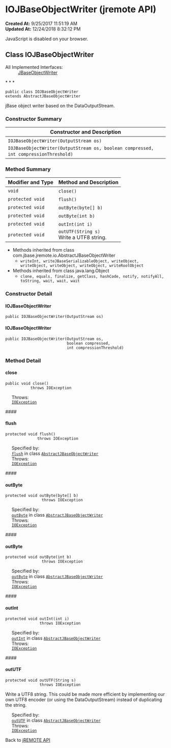 # IOJBaseObjectWriter (jremote API)

**Created At:** 9/25/2017 11:51:19 AM  
**Updated At:** 12/24/2018 8:32:12 PM  

<script type="text/javascript"><!--
    try {
        if (location.href.indexOf('is-external=true') == -1) {
            parent.document.title="IOJBaseObjectWriter (jremote   API)";
        }
    }
    catch(err) {
    }
//-->
var methods = {"i0":10,"i1":10,"i2":10,"i3":10,"i4":10,"i5":10};
var tabs = {65535:["t0","All Methods"],2:["t2","Instance Methods"],8:["t4","Concrete Methods"]};
var altColor = "altColor";
var rowColor = "rowColor";
var tableTab = "tableTab";
var activeTableTab = "activeTableTab";</script><noscript><div>JavaScript is disabled on your browser.</div></noscript><!-- ========= START OF TOP NAVBAR ======= -->
<!--   -->

## Class IOJBaseObjectWriter

<dl><dt>All Implemented Interfaces:</dt><dd><a href="/39250-io/com_jbase_jremote_io_jbaseobjectwriter" title="interface in com.jbase.jremote.io">JBaseObjectWriter</a></dd></dl>
* * *


```
public class IOJBaseObjectWriter
extends AbstractJBaseObjectWriter
```

jBase object writer based on the DataOutputStream.

<!--   -->

### Constructor Summary


| Constructor and Description<br> |
| --- |
| `IOJBaseObjectWriter(OutputStream os)` <br> |
| `IOJBaseObjectWriter(OutputStream os, boolean compressed, int compressionThreshold)` <br> |




<!--   -->

### Method Summary


| Modifier and Type<br> | Method and Description<br> |
| --- | --- |
| `void`<br> | `close()` <br> |
| `protected void`<br> | `flush()` <br> |
| `protected void`<br> | `outByte(byte[] b)` <br> |
| `protected void`<br> | `outByte(int b)` <br> |
| `protected void`<br> | `outInt(int i)` <br> |
| `protected void`<br> | `outUTF(String s)`<br>Write a UTF8 string.<br> |


- <!--   -->Methods inherited from class com.jbase.jremote.io.AbstractJBaseObjectWriter
    - `writeInt, writeJBaseSerializableObject, writeObject, writeObject, writeObject, writeObject, writeRootObject`
- <!--   -->Methods inherited from class java.lang.Object
    - `clone, equals, finalize, getClass, hashCode, notify, notifyAll, toString, wait, wait, wait`

<!--   -->

### Constructor Detail
<!--   -->
#### IOJBaseObjectWriter

```
public IOJBaseObjectWriter(OutputStream os)
```
<!--   -->
#### 


#### IOJBaseObjectWriter

```
public IOJBaseObjectWriter(OutputStream os,
                           boolean compressed,
                           int compressionThreshold)
```
<!-- ============ METHOD DETAIL ========== -->
<!--   -->

### 


### Method Detail
<!--   -->
#### close

```
public void close()
           throws IOException
```
<dl><dt style="margin-left: 20px;"><span class="throwsLabel">Throws:</span></dt><dd style="margin-left: 20px;"><code><a href="http://java.sun.com/j2se/1.5.0/docs/api/java/io/IOException.html?is-external=true" title="class or interface in java.io">IOException</a></code></dd></dl><!--   -->
#### 


#### flush

```
protected void flush()
              throws IOException
```
<dl><dt style="margin-left: 20px;"><span class="overrideSpecifyLabel">Specified by:</span></dt><dd style="margin-left: 20px;"><code><a href="/39250-io/com_jbase_jremote_io_abstractjbaseobjectwriter#flush--">flush</a></code> in class <code><a href="/39250-io/com_jbase_jremote_io_abstractjbaseobjectwriter" title="class in com.jbase.jremote.io">AbstractJBaseObjectWriter</a></code></dd><dt style="margin-left: 20px;"><span class="throwsLabel">Throws:</span></dt><dd style="margin-left: 20px;"><code><a href="http://java.sun.com/j2se/1.5.0/docs/api/java/io/IOException.html?is-external=true" title="class or interface in java.io">IOException</a></code></dd></dl><!--   -->
#### 


#### outByte

```
protected void outByte(byte[] b)
                throws IOException
```
<dl><dt style="margin-left: 20px;"><span class="overrideSpecifyLabel">Specified by:</span></dt><dd style="margin-left: 20px;"><code><a href="/39250-io/com_jbase_jremote_io_abstractjbaseobjectwriter#outByte-byte%3AA-">outByte</a></code> in class <code><a href="/39250-io/com_jbase_jremote_io_abstractjbaseobjectwriter" title="class in com.jbase.jremote.io">AbstractJBaseObjectWriter</a></code></dd><dt style="margin-left: 20px;"><span class="throwsLabel">Throws:</span></dt><dd style="margin-left: 20px;"><code><a href="http://java.sun.com/j2se/1.5.0/docs/api/java/io/IOException.html?is-external=true" title="class or interface in java.io">IOException</a></code></dd></dl><!--   -->
#### 


#### outByte

```
protected void outByte(int b)
                throws IOException
```
<dl><dt style="margin-left: 20px;"><span class="overrideSpecifyLabel">Specified by:</span></dt><dd style="margin-left: 20px;"><code><a href="/39250-io/com_jbase_jremote_io_abstractjbaseobjectwriter#outByte-int-">outByte</a></code> in class <code><a href="/39250-io/com_jbase_jremote_io_abstractjbaseobjectwriter" title="class in com.jbase.jremote.io">AbstractJBaseObjectWriter</a></code></dd><dt style="margin-left: 20px;"><span class="throwsLabel">Throws:</span></dt><dd style="margin-left: 20px;"><code><a href="http://java.sun.com/j2se/1.5.0/docs/api/java/io/IOException.html?is-external=true" title="class or interface in java.io">IOException</a></code></dd></dl><!--   -->
#### 


#### outInt

```
protected void outInt(int i)
               throws IOException
```
<dl><dt style="margin-left: 20px;"><span class="overrideSpecifyLabel">Specified by:</span></dt><dd style="margin-left: 20px;"><code><a href="/39250-io/com_jbase_jremote_io_abstractjbaseobjectwriter#outInt-int-">outInt</a></code> in class <code><a href="/39250-io/com_jbase_jremote_io_abstractjbaseobjectwriter" title="class in com.jbase.jremote.io">AbstractJBaseObjectWriter</a></code></dd><dt style="margin-left: 20px;"><span class="throwsLabel">Throws:</span></dt><dd style="margin-left: 20px;"><code><a href="http://java.sun.com/j2se/1.5.0/docs/api/java/io/IOException.html?is-external=true" title="class or interface in java.io">IOException</a></code></dd></dl><!--   -->
#### 


#### outUTF

```
protected void outUTF(String s)
               throws IOException
```

Write a UTF8 string. This could be made more efficient by implementing our own UTF8 encoder (or using the DataOutputStream) instead of duplicating the string.
<dl><dt style="margin-left: 20px;"><span class="overrideSpecifyLabel">Specified by:</span></dt><dd style="margin-left: 20px;"><code><a href="/39250-io/com_jbase_jremote_io_abstractjbaseobjectwriter#outUTF-java.lang.String-">outUTF</a></code> in class <code><a href="/39250-io/com_jbase_jremote_io_abstractjbaseobjectwriter" title="class in com.jbase.jremote.io">AbstractJBaseObjectWriter</a></code></dd><dt style="margin-left: 20px;"><span class="throwsLabel">Throws:</span></dt><dd style="margin-left: 20px;"><code><a href="http://java.sun.com/j2se/1.5.0/docs/api/java/io/IOException.html?is-external=true" title="class or interface in java.io">IOException</a></code></dd></dl>
<!-- ========= END OF CLASS DATA ========= --><!-- ======= START OF BOTTOM NAVBAR ====== -->
<!--   -->




Back to [jREMOTE API](com_jbase_jremote_package-summary)


